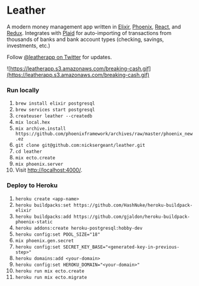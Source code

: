 # Leather

A modern money management app written in [Elixir](https://elixir-lang.org/),
[Phoenix](http://www.phoenixframework.org/),
[React](https://facebook.github.io/react/), and [Redux](http://redux.js.org/).
Integrates with [Plaid](https://plaid.com/) for auto-importing of transactions
from thousands of banks and bank account types (checking, savings, investments,
etc.)

Follow [@leatherapp on Twitter](https://twitter.com/leatherapp) for updates.

![https://leatherapp.s3.amazonaws.com/breaking-cash.gif](https://leatherapp.s3.amazonaws.com/breaking-cash.gif)

### Run locally

1. `brew install elixir postgresql`
2. `brew services start postgresql`
3. `createuser leather --createdb`
4. `mix local.hex`
5. `mix archive.install https://github.com/phoenixframework/archives/raw/master/phoenix_new.ez`
6. `git clone git@github.com:nicksergeant/leather.git`
7. `cd leather`
8. `mix ecto.create`
9. `mix phoenix.server`
10. Visit [http://localhost:4000/](http://localhost:4000/).

### Deploy to Heroku

1. `heroku create <app-name>`
2. `heroku buildpacks:set https://github.com/HashNuke/heroku-buildpack-elixir`
3. `heroku buildpacks:add https://github.com/gjaldon/heroku-buildpack-phoenix-static`
4. `heroku addons:create heroku-postgresql:hobby-dev`
5. `heroku config:set POOL_SIZE="18"`
6. `mix phoenix.gen.secret`
7. `heroku config:set SECRET_KEY_BASE="<generated-key-in-previous-step>"`
8. `heroku domains:add <your-domain>`
9. `heroku config:set HEROKU_DOMAIN="<your-domain>"`
10. `heroku run mix ecto.create`
11. `heroku run mix ecto.migrate`
